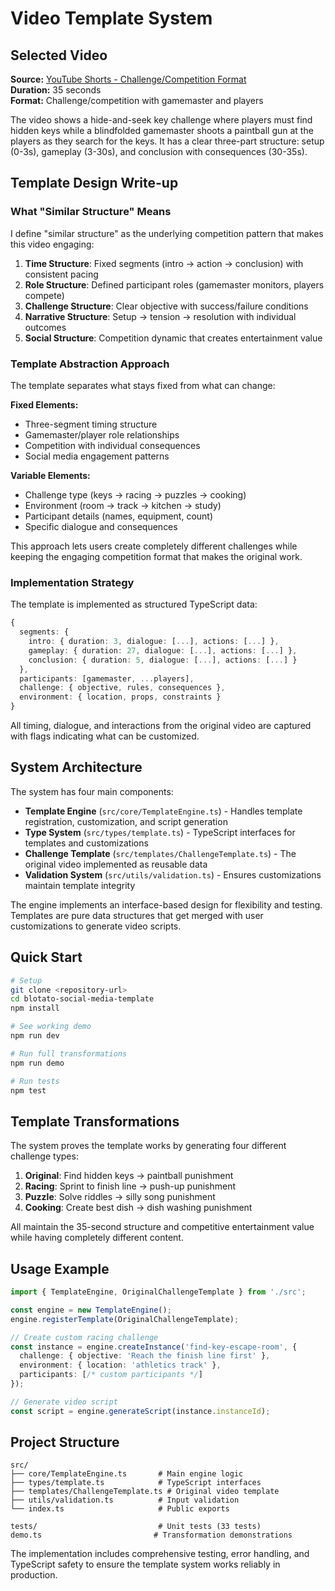 # Video Template System

## Selected Video

**Source:** [YouTube Shorts - Challenge/Competition Format](https://www.youtube.com/shorts/NjlP2_l1Wr0)  
**Duration:** 35 seconds  
**Format:** Challenge/competition with gamemaster and players

The video shows a hide-and-seek key challenge where players must find hidden keys while a blindfolded gamemaster shoots a paintball gun at the players as they search for the keys. It has a clear three-part structure: setup (0-3s), gameplay (3-30s), and conclusion with consequences (30-35s).

## Template Design Write-up

### What "Similar Structure" Means

I define "similar structure" as the underlying competition pattern that makes this video engaging:

1. **Time Structure**: Fixed segments (intro → action → conclusion) with consistent pacing
2. **Role Structure**: Defined participant roles (gamemaster monitors, players compete)  
3. **Challenge Structure**: Clear objective with success/failure conditions
4. **Narrative Structure**: Setup → tension → resolution with individual outcomes
5. **Social Structure**: Competition dynamic that creates entertainment value

### Template Abstraction Approach

The template separates what stays fixed from what can change:

**Fixed Elements:**
- Three-segment timing structure
- Gamemaster/player role relationships  
- Competition with individual consequences
- Social media engagement patterns

**Variable Elements:**
- Challenge type (keys → racing → puzzles → cooking)
- Environment (room → track → kitchen → study)
- Participant details (names, equipment, count)
- Specific dialogue and consequences

This approach lets users create completely different challenges while keeping the engaging competition format that makes the original work.

### Implementation Strategy

The template is implemented as structured TypeScript data:

```typescript
{
  segments: {
    intro: { duration: 3, dialogue: [...], actions: [...] },
    gameplay: { duration: 27, dialogue: [...], actions: [...] },
    conclusion: { duration: 5, dialogue: [...], actions: [...] }
  },
  participants: [gamemaster, ...players],
  challenge: { objective, rules, consequences },
  environment: { location, props, constraints }
}
```

All timing, dialogue, and interactions from the original video are captured with flags indicating what can be customized.

## System Architecture

The system has four main components:

- **Template Engine** (`src/core/TemplateEngine.ts`) - Handles template registration, customization, and script generation
- **Type System** (`src/types/template.ts`) - TypeScript interfaces for templates and customizations  
- **Challenge Template** (`src/templates/ChallengeTemplate.ts`) - The original video implemented as reusable data
- **Validation System** (`src/utils/validation.ts`) - Ensures customizations maintain template integrity

The engine implements an interface-based design for flexibility and testing. Templates are pure data structures that get merged with user customizations to generate video scripts.

## Quick Start

```bash
# Setup
git clone <repository-url>
cd blotato-social-media-template
npm install

# See working demo
npm run dev

# Run full transformations  
npm run demo

# Run tests
npm test
```

## Template Transformations

The system proves the template works by generating four different challenge types:

1. **Original**: Find hidden keys → paintball punishment
2. **Racing**: Sprint to finish line → push-up punishment  
3. **Puzzle**: Solve riddles → silly song punishment
4. **Cooking**: Create best dish → dish washing punishment

All maintain the 35-second structure and competitive entertainment value while having completely different content.

## Usage Example

```typescript
import { TemplateEngine, OriginalChallengeTemplate } from './src';

const engine = new TemplateEngine();
engine.registerTemplate(OriginalChallengeTemplate);

// Create custom racing challenge
const instance = engine.createInstance('find-key-escape-room', {
  challenge: { objective: 'Reach the finish line first' },
  environment: { location: 'athletics track' },
  participants: [/* custom participants */]
});

// Generate video script
const script = engine.generateScript(instance.instanceId);
```

## Project Structure

```
src/
├── core/TemplateEngine.ts       # Main engine logic
├── types/template.ts            # TypeScript interfaces
├── templates/ChallengeTemplate.ts # Original video template
├── utils/validation.ts          # Input validation
└── index.ts                     # Public exports

tests/                           # Unit tests (33 tests)
demo.ts                         # Transformation demonstrations
```

The implementation includes comprehensive testing, error handling, and TypeScript safety to ensure the template system works reliably in production.